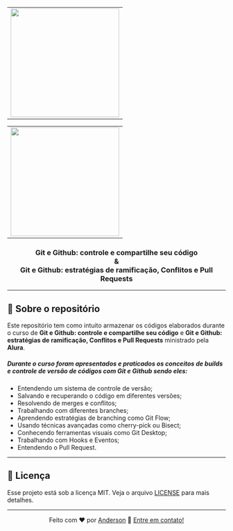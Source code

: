 <table align="center">
    <td>
      <img src="https://github.com/andersonsbispo/alura-git/assets/129681191/757f8a1b-32cb-4ec8-922d-20d16336e481" height="250">
    </td>

  </table>
<table align="center">
    <td>
      <img src="https://github.com/andersonsbispo/alura-git/assets/129681191/1a82c79b-e058-4ca9-8ec1-d41801df5d9c" height="250">
    </td>
  </table>


<h3 align="center">
  Git e Github: controle e compartilhe seu código <br> & <br> Git e Github: estratégias de ramificação, Conflitos e Pull Requests
</h3>

---
## :rocket: Sobre o repositório

Este repositório tem como intuito armazenar os códigos elaborados durante o curso de **Git e Github: controle e compartilhe seu código** e **Git e Github: estratégias de ramificação, Conflitos e Pull Requests** ministrado pela **Alura**.

##### Durante o curso foram apresentados e praticados os  conceitos de builds e controle de versão de códigos com Git e Github sendo eles:
- Entendendo um sistema de controle de versão;
- Salvando e recuperando o código em diferentes versões;
- Resolvendo de merges e conflitos;
- Trabalhando com diferentes branches;
- Aprendendo estratégias de branching como Git Flow;
- Usando técnicas avançadas como cherry-pick ou Bisect;
- Conhecendo ferramentas visuais como Git Desktop;
- Trabalhando com Hooks e Eventos;
- Entendendo o Pull Request.

---
## :memo: Licença

Esse projeto está sob a licença MIT. Veja o arquivo [LICENSE](LICENSE) para mais detalhes.

---
<div align = "center">
    
Feito com ❤️ por [Anderson](https://twitter.com/andersonbishop_) :wave: [Entre em contato!](https://www.linkedin.com/in/andersonsbispo/)

</div>